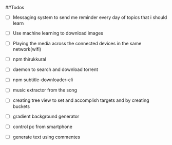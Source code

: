 ##Todos

- [ ] Messaging system to send me reminder every day of topics that i should learn
- [ ] Use machine learning to download images
- [ ] Playing the media across the connected devices in the same network(wifi)
- [ ] npm thirukkural
- [ ] daemon to search and download torrent
- [ ] npm subtitle-downloader-cli
- [ ] music extractor from the song
- [ ] creating tree view to set and accomplish targets and by creating buckets
- [ ] gradient background generator
- [ ] control pc from smartphone
- [ ] generate text using commentes

